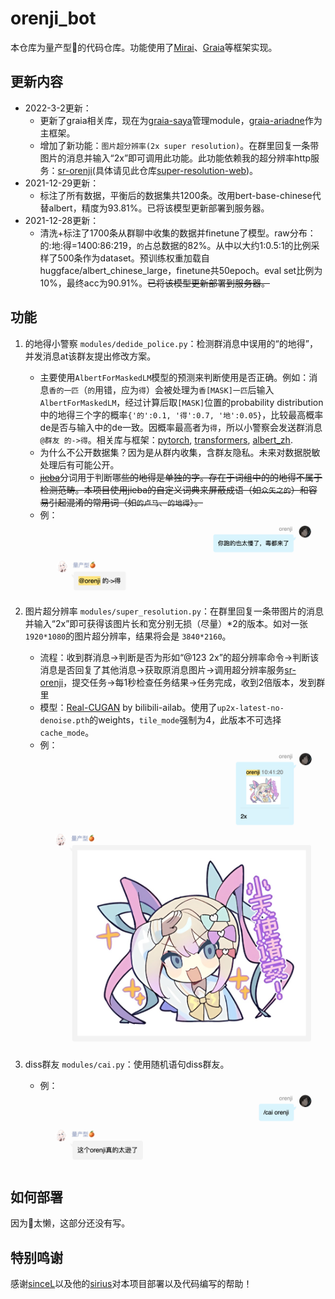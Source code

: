 # orenji_bot

本仓库为量产型🍊的代码仓库。功能使用了[Mirai](https://github.com/mamoe/mirai)、[Graia](https://github.com/GraiaProject/)等框架实现。

## 更新内容
- 2022-3-2更新：
  - 更新了graia相关库，现在为[graia-saya](https://github.com/GraiaProject/Saya)管理module，[graia-ariadne](https://github.com/GraiaProject/Ariadne/)作为主框架。
  - 增加了新功能：`图片超分辨率(2x super resolution)`。在群里回复一条带图片的消息并输入“2x”即可调用此功能。此功能依赖我的超分辨率http服务：[sr-orenji](http://sr-orenji.ml:6990/)(具体请见此仓库[super-resolution-web](https://github.com/buptorange/super-resolution-web-public))。
- 2021-12-29更新：
  - 标注了所有数据，平衡后的数据集共1200条。改用bert-base-chinese代替albert，精度为93.81%。已将该模型更新部署到服务器。
- 2021-12-28更新：
  - 清洗+标注了1700条从群聊中收集的数据并finetune了模型。raw分布：的:地:得=1400:86:219，`的`占总数据的82%。从中以大约1:0.5:1的比例采样了500条作为dataset。预训练权重加载自huggface/albert_chinese_large，finetune共50epoch。eval set比例为10%，最终acc为90.91%。~~已将该模型更新部署到服务器。~~


## 功能
1. 的地得小警察 `modules/dedide_police.py`：检测群消息中误用的“的地得”，并发消息at该群友提出修改方案。
    - 主要使用`AlbertForMaskedLM`模型的预测来判断使用是否正确。例如：消息`香的一匹`（`的`用错，应为`得`）会被处理为`香[MASK]一匹`后输入`AlbertForMaskedLM`，经过计算后取`[MASK]`位置的probability distribution中的地得三个字的概率`{'的':0.1, '得':0.7, '地':0.05}`，比较最高概率de是否与输入中的de一致。因概率最高者为`得`，所以小警察会发送群消息`@群友 的->得`。相关库与框架：[pytorch](https://github.com/pytorch/pytorch), [transformers](https://github.com/huggingface/transformers), [albert_zh](https://github.com/brightmart/albert_zh).
    - 为什么不公开数据集？因为是从群内收集，含群友隐私。未来对数据脱敏处理后有可能公开。
    - ~~[jieba](https://github.com/fxsjy/jieba)~~分词用于判断哪~~些的地得是单独的字。存在于词组中的的地得不属于检测范畴。本项目使用jieba的自定义词典来屏蔽成语（如`众矢之的`）和容易引起混淆的常用词（如`的卢马`、`的地得`）。~~
    - 例：![Alt text](images/dedide_example.png?raw=true "dedide_example")

2. 图片超分辨率 `modules/super_resolution.py`：在群里回复一条带图片的消息并输入“2x”即可获得该图片长和宽分别无损（尽量）\*2的版本。如对一张`1920*1080`的图片超分辨率，结果将会是 `3840*2160`。
    - 流程：收到群消息->判断是否为形如“@123 2x”的超分辨率命令->判断该消息是否回复了其他消息->获取原消息图片->调用超分辨率服务[sr-orenji](http://sr-orenji.ml:6990/)，提交任务->每1秒检查任务结果->任务完成，收到2倍版本，发到群里
    - 模型：[Real-CUGAN](https://github.com/bilibili/ailab/tree/main/Real-CUGAN) by bilibili-ailab。使用了`up2x-latest-no-denoise.pth`的weights，`tile_mode`强制为4，此版本不可选择`cache_mode`。
    - 例：![Alt text](images/sr_example.png?raw=true "sr_example")

3. diss群友 `modules/cai.py`：使用随机语句diss群友。
    - 例：![Alt text](images/cai_example.png?raw=true "cai_example")

## 如何部署
因为🍊太懒，这部分还没有写。

## 特别鸣谢
感谢[sinceL](https://github.com/vayske)以及他的[sirius](https://github.com/vayske/sirius)对本项目部署以及代码编写的帮助！
